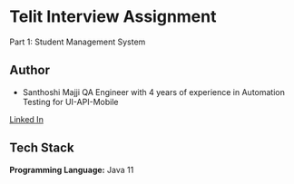 
# Telit Interview Assignment

Part 1: Student Management System

## Author
- Santhoshi Majji QA Engineer with 4 years of experience in Automation Testing for UI-API-Mobile

[Linked In](https://www.linkedin.com/in/santhoshi-majji/)


## Tech Stack

**Programming Language:** Java 11


